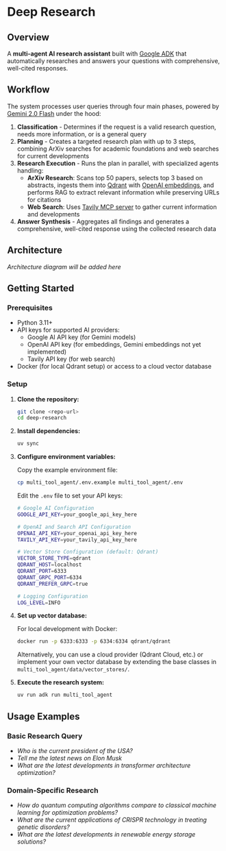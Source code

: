 # Deep Research

## Overview

A **multi-agent AI research assistant** built with [Google ADK](https://github.com/google/adk-python) that automatically researches and answers your questions with comprehensive, well-cited responses.

## Workflow

The system processes user queries through four main phases, powered by [Gemini 2.0 Flash](https://cloud.google.com/vertex-ai/generative-ai/docs/models/gemini/2-0-flash) under the hood:

1. **Classification** - Determines if the request is a valid research question, needs more information, or is a general query
2. **Planning** - Creates a targeted research plan with up to 3 steps, combining ArXiv searches for academic foundations and web searches for current developments
3. **Research Execution** - Runs the plan in parallel, with specialized agents handling:
   - **ArXiv Research**: Scans top 50 papers, selects top 3 based on abstracts, ingests them into [Qdrant](https://qdrant.tech/) with [OpenAI embeddings](https://platform.openai.com/docs/guides/embeddings), and performs RAG to extract relevant information while preserving URLs for citations
   - **Web Search**: Uses [Tavily MCP server](https://docs.tavily.com/documentation/mcp) to gather current information and developments
4. **Answer Synthesis** - Aggregates all findings and generates a comprehensive, well-cited response using the collected research data

## Architecture

*Architecture diagram will be added here*

## Getting Started

### Prerequisites

- Python 3.11+
- API keys for supported AI providers:
  - Google AI API key (for Gemini models)
  - OpenAI API key (for embeddings, Gemini embeddings not yet implemented)
  - Tavily API key (for web search)
- Docker (for local Qdrant setup) or access to a cloud vector database

### Setup

1. **Clone the repository:**
   ```bash
   git clone <repo-url>
   cd deep-research
   ```

2. **Install dependencies:**
   ```bash
   uv sync
   ```

3. **Configure environment variables:**
   
   Copy the example environment file:
   ```bash
   cp multi_tool_agent/.env.example multi_tool_agent/.env
   ```
   
   Edit the `.env` file to set your API keys:
   ```bash
   # Google AI Configuration
   GOOGLE_API_KEY=your_google_api_key_here
   
   # OpenAI and Search API Configuration
   OPENAI_API_KEY=your_openai_api_key_here
   TAVILY_API_KEY=your_tavily_api_key_here
   
   # Vector Store Configuration (default: Qdrant)
   VECTOR_STORE_TYPE=qdrant
   QDRANT_HOST=localhost
   QDRANT_PORT=6333
   QDRANT_GRPC_PORT=6334
   QDRANT_PREFER_GRPC=true
   
   # Logging Configuration
   LOG_LEVEL=INFO
   ```

4. **Set up vector database:**
   
   For local development with Docker:
   ```bash
   docker run -p 6333:6333 -p 6334:6334 qdrant/qdrant
   ```
   
   Alternatively, you can use a cloud provider (Qdrant Cloud, etc.) or implement your own vector database by extending the base classes in `multi_tool_agent/data/vector_stores/`.

5. **Execute the research system:**
   
   ```bash
   uv run adk run multi_tool_agent
   ```

## Usage Examples

### Basic Research Query
- *Who is the current president of the USA?*
- *Tell me the latest news on Elon Musk*
- *What are the latest developments in transformer architecture optimization?*

### Domain-Specific Research
- *How do quantum computing algorithms compare to classical machine learning for optimization problems?*
- *What are the current applications of CRISPR technology in treating genetic disorders?*
- *What are the latest developments in renewable energy storage solutions?*